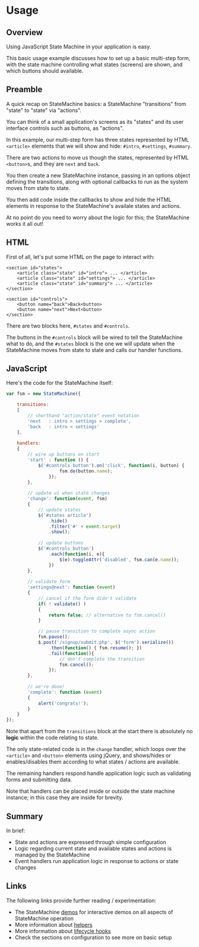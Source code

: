 # Usage

## Overview

Using JavaScript State Machine in your application is easy. 

This basic usage example discusses how to set up a basic multi-step form, with the state machine controlling what states (screens) are shown, and which buttons should available.


## Preamble

A quick recap on StateMachine basics: a StateMachine "transitions" from "state" to "state" via "actions". 

You can think of a small application's screens as its "states" and its user interface controls such as buttons, as "actions".

In this example, our multi-step form has three states represented by HTML `<article>` elements that we will show and hide: `#intro`, `#settings`, `#summary`.
 
There are two actions to move us though the states, represented by HTML `<button>`s, and they are `next` and `back`.

You then create a new StateMachine instance, passing in an options object defining the transitions, along with optional callbacks to run as the system moves from state to state.

You then add code inside the callbacks to show and hide the HTML elements in response to the StateMachine's availale states and actions.

At no point do you need to worry about the logic for this; the StateMachine works it all out!

## HTML

First of all, let's put some HTML on the page to interact with: 

    <section id="states">
        <article class="state" id="intro"> ... </article>
        <article class="state" id="settings"> ... </article>
        <article class="state" id="summary"> ... </article>
    </section>
    
    <section id="controls">
        <button name="back">Back<button>
        <button name="next">Next<button>
    </section>
    
There are two blocks here, `#states` and `#controls`. 

The buttons in the `#controls` block will be wired to tell the StateMachine what to do, and the `#states` block is the one we will update when the StateMachine moves from state to state and calls our handler functions.

## JavaScript

Here's the code for the StateMachine itself:

```javascript
var fsm = new StateMachine({

    transitions: 
    [
        // shorthand "action/state" event notation
        'next   : intro > settings > complete',
        'back   : intro < settings'
    ],
    
    handlers: 
    {
        // wire up buttons on start
        'start' : function () {
            $('#controls button').on('click', function(i, button) {
                    fsm.do(button.name);
                });
        },
        
        // update ui when state changes
        'change': function(event, fsm)
        {
            // update states
            $('#states article')
                .hide()
                .filter('#' + event.target)
                .show();
                
            // update buttons
            $('#controls button')
                .each(function(i, e){
                    $(e).toggleAttr('disabled', fsm.can(e.name));  
                })
        },
        
        // validate form
        'settings@next': function (event) 
        {
            // cancel if the form didn't validate
            if( ! validate() ) 
            {
                return false; // alternative to fsm.cancel()
            }

            // pause transition to complete async action
            fsm.pause();
            $.post('/signup/submit.php', $('form').serialize())
                .then(function() { fsm.resume(); })
                .fail(function(){
                    // don't complete the transition
                    fsm.cancel();
                });
        },
        
        // we're done!
        'complete': function (event) 
        {
            alert('congrats!');
        }
    }
});
```
Note that apart from the `transitions` block at the start there is absolutely no **logic** within the code relating to state.  

The only state-related code is in the `change` handler, which loops over the `<article>` and `<button>` elements using jQuery, and shows/hides or enables/disables them according to what states / actions are available.

The remaining handlers respond handle application logic such as validating forms and submitting data. 

Note that handlers can be placed inside or outside the state machine instance; in this case they are inside for brevity.


## Summary

In brief:

- State and actions are expressed through simple configuration
- Logic regarding current state and available states and actions is managed by the StateMachine
- Event handlers run application logic in response to actions or state changes


## Links

The following links provide further reading / experimentation:

- The StateMachine [demos](http://statemachine.davestewart.io) for interactive demos on all aspects of StateMachine operation
- More information about [helpers](http://statemachine.davestewart.io/html/setup/index.html)
- More information about [lifecycle hooks](api/events)
- Check the sections on configuration to see more on basic setup

